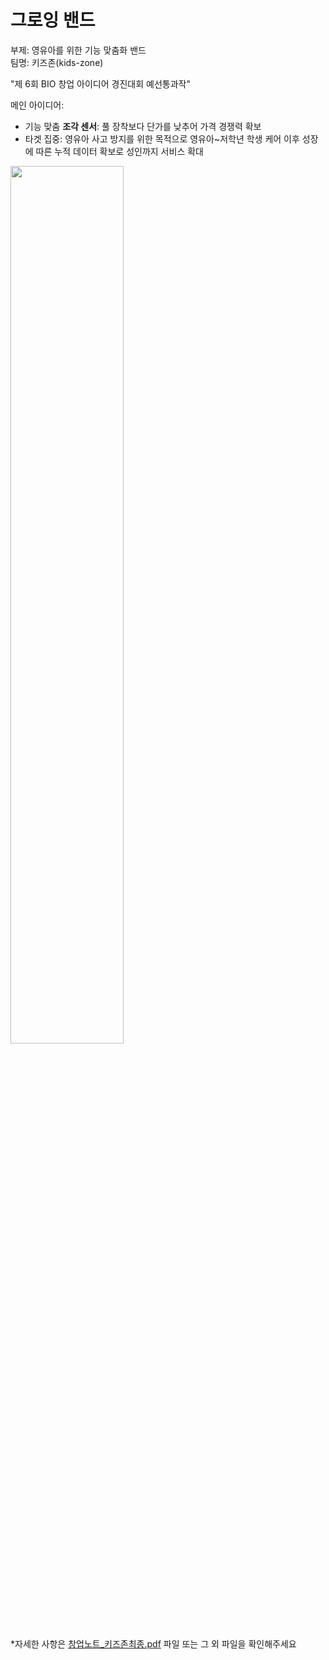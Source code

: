 # 그로잉 밴드    
부제: 영유아를 위한 기능 맞춤화 밴드    
팀명: 키즈존(kids-zone)    

"제 6회 BIO 창업 아이디어 경진대회 예선통과작"

메인 아이디어:
- 기능 맞춤 **조각 센서**: 풀 장착보다 단가를 낮추어 가격 경쟁력 확보
- 타겟 집중: 영유아 사고 방지를 위한 목적으로 영유아~저학년 학생 케어
             이후 성장에 따른 누적 데이터 확보로 성인까지 서비스 확대

<img src="https://user-images.githubusercontent.com/55419946/133027251-8e4b5e09-0c05-4041-8d31-cf78172c9180.png" width="60%" height="60%"/>

*자세한 사항은 [창업노트_키즈존최종.pdf](https://github.com/yesol-Han/IDEA/blob/main/%EA%B7%B8%EB%A1%9C%EC%9E%89%EB%B0%B4%EB%93%9C/%EC%B0%BD%EC%97%85%EB%85%B8%ED%8A%B8_%ED%82%A4%EC%A6%88%EC%A1%B4%EC%B5%9C%EC%A2%85.pdf) 파일 또는 그 외 파일을 확인해주세요
